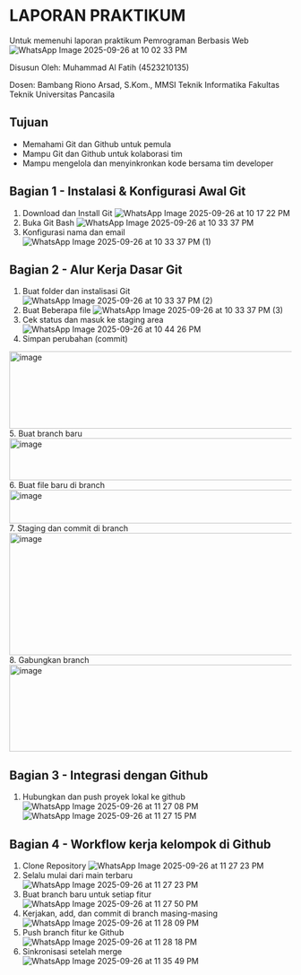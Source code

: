 # LAPORAN PRAKTIKUM
Untuk memenuhi laporan praktikum Pemrograman Berbasis Web
![WhatsApp Image 2025-09-26 at 10 02 33 PM](https://github.com/user-attachments/assets/d2082179-4a36-41ce-8db3-c96534c1553f)

Disusun Oleh:
Muhammad Al Fatih (4523210135)

Dosen:
Bambang Riono Arsad, S.Kom., MMSI
Teknik Informatika
Fakultas Teknik 
Universitas Pancasila

## Tujuan
- Memahami Git dan Github untuk pemula
- Mampu Git dan Github untuk kolaborasi tim
- Mampu mengelola dan menyinkronkan kode bersama tim developer

## Bagian 1 - Instalasi & Konfigurasi Awal Git
1. Download dan Install Git
![WhatsApp Image 2025-09-26 at 10 17 22 PM](https://github.com/user-attachments/assets/c550fc62-0da9-42f1-a271-9f9f05bf7e5e)
2. Buka Git Bash
![WhatsApp Image 2025-09-26 at 10 33 37 PM](https://github.com/user-attachments/assets/83287968-dbc8-487a-939c-455e5345730d)
3. Konfigurasi nama dan email
![WhatsApp Image 2025-09-26 at 10 33 37 PM (1)](https://github.com/user-attachments/assets/d5153a19-5305-401b-b4af-3c14b23fd64b)

## Bagian 2 - Alur Kerja Dasar Git
1. Buat folder dan instalisasi Git
![WhatsApp Image 2025-09-26 at 10 33 37 PM (2)](https://github.com/user-attachments/assets/bce9e9bb-3389-470e-90e2-f82da4e07bb9)
2. Buat Beberapa file
![WhatsApp Image 2025-09-26 at 10 33 37 PM (3)](https://github.com/user-attachments/assets/aa3e62c5-6bcc-485a-9775-a197bbc376e9)
3. Cek status dan masuk ke staging area
![WhatsApp Image 2025-09-26 at 10 44 26 PM](https://github.com/user-attachments/assets/fff32dab-403d-4129-a3d6-98197d8db7e6)
4. Simpan perubahan (commit)
<img width="930" height="138" alt="image" src="https://github.com/user-attachments/assets/e06d4a96-7517-4b21-b722-8316856f3413" />
5. Buat branch baru
<img width="583" height="75" alt="image" src="https://github.com/user-attachments/assets/1afa0a07-e08f-4b38-9940-ca701f23c416" />
6. Buat file baru di branch
<img width="644" height="60" alt="image" src="https://github.com/user-attachments/assets/8690f389-0b5c-4d1a-ad70-6c16e93e7796" />
7. Staging dan commit di branch
<img width="1113" height="218" alt="image" src="https://github.com/user-attachments/assets/ad5cd6a7-985c-43b5-a61f-c40bbe798802" />
8. Gabungkan branch
<img width="715" height="155" alt="image" src="https://github.com/user-attachments/assets/72bd9046-9a5c-4180-871f-240b2d7be62a" />

## Bagian 3 - Integrasi dengan Github
1. Hubungkan dan push proyek lokal ke github
![WhatsApp Image 2025-09-26 at 11 27 08 PM](https://github.com/user-attachments/assets/e7111cf0-66e3-408f-a837-d09d771bb90b)
![WhatsApp Image 2025-09-26 at 11 27 15 PM](https://github.com/user-attachments/assets/a9482dab-48e8-4663-8cd3-8280d48c5663)

## Bagian 4 - Workflow kerja kelompok di Github
1. Clone Repository
![WhatsApp Image 2025-09-26 at 11 27 23 PM](https://github.com/user-attachments/assets/4902f1b5-b92c-4f6d-aaa1-00a9f898af5c)
2. Selalu mulai dari main terbaru
![WhatsApp Image 2025-09-26 at 11 27 23 PM](https://github.com/user-attachments/assets/8ee2d9e2-72c0-47b8-b3f6-1d49981ee32c)
3. Buat branch baru untuk setiap fitur
![WhatsApp Image 2025-09-26 at 11 27 50 PM](https://github.com/user-attachments/assets/a7cf057a-51e2-42dc-9841-322c0b3e6bc9)
4. Kerjakan, add, dan commit di branch masing-masing
![WhatsApp Image 2025-09-26 at 11 28 09 PM](https://github.com/user-attachments/assets/2574ff98-1618-4430-bc94-f66822386d45)
5. Push branch fitur ke Github
![WhatsApp Image 2025-09-26 at 11 28 18 PM](https://github.com/user-attachments/assets/cce9472f-abb6-42aa-bd38-28546b76a364)
6. Sinkronisasi setelah merge
![WhatsApp Image 2025-09-26 at 11 35 49 PM](https://github.com/user-attachments/assets/835397e6-ca90-4892-998c-202bdb402c03)


